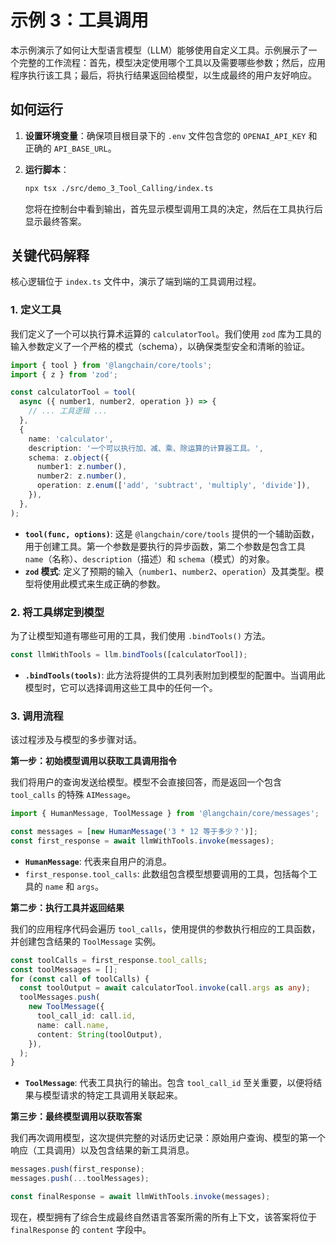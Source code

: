 # 示例 3：工具调用

本示例演示了如何让大型语言模型（LLM）能够使用自定义工具。示例展示了一个完整的工作流程：首先，模型决定使用哪个工具以及需要哪些参数；然后，应用程序执行该工具；最后，将执行结果返回给模型，以生成最终的用户友好响应。

## 如何运行

1.  **设置环境变量**：确保项目根目录下的 `.env` 文件包含您的 `OPENAI_API_KEY` 和正确的 `API_BASE_URL`。

2.  **运行脚本**：

    ```bash
    npx tsx ./src/demo_3_Tool_Calling/index.ts
    ```

    您将在控制台中看到输出，首先显示模型调用工具的决定，然后在工具执行后显示最终答案。

## 关键代码解释

核心逻辑位于 `index.ts` 文件中，演示了端到端的工具调用过程。

### 1. 定义工具

我们定义了一个可以执行算术运算的 `calculatorTool`。我们使用 `zod` 库为工具的输入参数定义了一个严格的模式（schema），以确保类型安全和清晰的验证。

```typescript
import { tool } from '@langchain/core/tools';
import { z } from 'zod';

const calculatorTool = tool(
  async ({ number1, number2, operation }) => {
    // ... 工具逻辑 ...
  },
  {
    name: 'calculator',
    description: '一个可以执行加、减、乘、除运算的计算器工具。',
    schema: z.object({
      number1: z.number(),
      number2: z.number(),
      operation: z.enum(['add', 'subtract', 'multiply', 'divide']),
    }),
  },
);
```

-   **`tool(func, options)`**: 这是 `@langchain/core/tools` 提供的一个辅助函数，用于创建工具。第一个参数是要执行的异步函数，第二个参数是包含工具 `name`（名称）、`description`（描述）和 `schema`（模式）的对象。
-   **`zod` 模式**: 定义了预期的输入（`number1`、`number2`、`operation`）及其类型。模型将使用此模式来生成正确的参数。

### 2. 将工具绑定到模型

为了让模型知道有哪些可用的工具，我们使用 `.bindTools()` 方法。

```typescript
const llmWithTools = llm.bindTools([calculatorTool]);
```

-   **`.bindTools(tools)`**: 此方法将提供的工具列表附加到模型的配置中。当调用此模型时，它可以选择调用这些工具中的任何一个。

### 3. 调用流程

该过程涉及与模型的多步骤对话。

**第一步：初始模型调用以获取工具调用指令**

我们将用户的查询发送给模型。模型不会直接回答，而是返回一个包含 `tool_calls` 的特殊 `AIMessage`。

```typescript
import { HumanMessage, ToolMessage } from '@langchain/core/messages';

const messages = [new HumanMessage('3 * 12 等于多少？')];
const first_response = await llmWithTools.invoke(messages);
```

-   **`HumanMessage`**: 代表来自用户的消息。
-   `first_response.tool_calls`: 此数组包含模型想要调用的工具，包括每个工具的 `name` 和 `args`。

**第二步：执行工具并返回结果**

我们的应用程序代码会遍历 `tool_calls`，使用提供的参数执行相应的工具函数，并创建包含结果的 `ToolMessage` 实例。

```typescript
const toolCalls = first_response.tool_calls;
const toolMessages = [];
for (const call of toolCalls) {
  const toolOutput = await calculatorTool.invoke(call.args as any);
  toolMessages.push(
    new ToolMessage({
      tool_call_id: call.id,
      name: call.name,
      content: String(toolOutput),
    }),
  );
}
```

-   **`ToolMessage`**: 代表工具执行的输出。包含 `tool_call_id` 至关重要，以便将结果与模型请求的特定工具调用关联起来。

**第三步：最终模型调用以获取答案**

我们再次调用模型，这次提供完整的对话历史记录：原始用户查询、模型的第一个响应（工具调用）以及包含结果的新工具消息。

```typescript
messages.push(first_response);
messages.push(...toolMessages);

const finalResponse = await llmWithTools.invoke(messages);
```

现在，模型拥有了综合生成最终自然语言答案所需的所有上下文，该答案将位于 `finalResponse` 的 `content` 字段中。